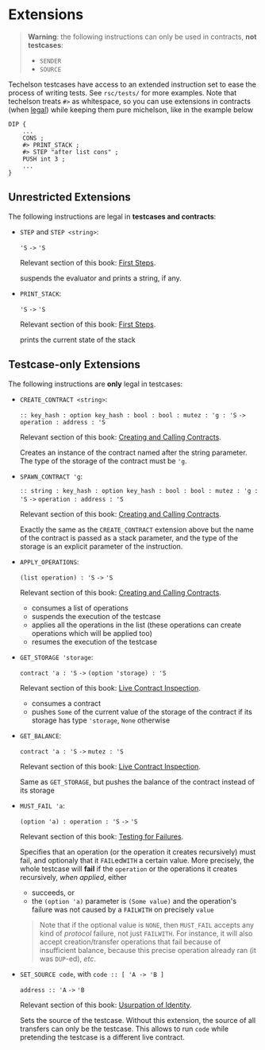 # Extensions

> **Warning**: the following instructions can only be used in contracts, **not testcases**:
> - `SENDER`
> - `SOURCE`

Techelson testcases have access to an extended instruction set to ease the process of writing
tests. See `rsc/tests/` for more examples. Note that techelson treats `#>` as whitespace, so you
can use extensions in contracts (when [legal](#unrestricted-extensions)) while keeping them pure
michelson, like in the example below

```
DIP {
    ...
    CONS ;
    #> PRINT_STACK ;
    #> STEP "after list cons" ;
    PUSH int 3 ;
    ...
}
```

## Unrestricted Extensions

The following instructions are legal in **testcases and contracts**:

- `STEP` and `STEP <string>`:

    `'S` `->` `'S`

    Relevant section of this book: [First Steps].

    suspends the evaluator and prints a string, if any.

- `PRINT_STACK`:

    `'S` `->` `'S`

    Relevant section of this book: [First Steps].

    prints the current state of the stack

## Testcase-only Extensions

The following instructions are **only** legal in testcases:

- `CREATE_CONTRACT <string>`:

    `:: key_hash : option key_hash : bool : bool : mutez : 'g : 'S`
    `->` `operation : address : 'S`

    Relevant section of this book: [Creating and Calling Contracts].

    Creates an instance of the contract named after the string parameter. The type of the storage
    of the contract must be `'g`.

- `SPAWN_CONTRACT 'g`:

    `:: string : key_hash : option key_hash : bool : bool : mutez : 'g : 'S`
    `->` `operation : address : 'S`

    Relevant section of this book: [Creating and Calling Contracts].

    Exactly the same as the `CREATE_CONTRACT` extension above but the name of the contract is
    passed as a stack parameter, and the type of the storage is an explicit parameter of the
    instruction.

- `APPLY_OPERATIONS`:

    `(list operation) : 'S` `->` `'S`

    Relevant section of this book: [Creating and Calling Contracts].

    - consumes a list of operations
    - suspends the execution of the testcase
    - applies all the operations in the list (these operations can create operations which will be
        applied too)
    - resumes the execution of the testcase

- `GET_STORAGE 'storage`:

    `contract 'a : 'S` `->` `(option 'storage) : 'S`

    Relevant section of this book: [Live Contract Inspection].

    - consumes a contract
    - pushes `Some` of the current value of the storage of the contract if its storage has type
        `'storage`, `None` otherwise

- `GET_BALANCE`:

    `contract 'a : 'S` `->` `mutez : 'S`

    Relevant section of this book: [Live Contract Inspection].

    Same as `GET_STORAGE`, but pushes the balance of the contract instead of its storage

- `MUST_FAIL 'a`:

    `(option 'a) : operation : 'S` `->` `'S`

    Relevant section of this book: [Testing for Failures].

    Specifies that an operation (or the operation it creates recursively) must fail, and optionaly
    that it `FAIL`ed`WITH` a certain value. More precisely, the whole testcase will **fail** if the
    `operation` or the operations it creates recursively, *when applied*, either

    - succeeds, or
    - the `(option 'a)` parameter is `(Some value)` and the operation's failure was not caused by a
        `FAILWITH` on precisely `value`
    
    > Note that if the optional value is `NONE`, then `MUST_FAIL` accepts any kind of *protocol*
    > failure, not just `FAILWITH`. For instance, it will also accept creation/transfer operations
    > that fail because of insufficient balance, because this precise operation already ran (it was
    > `DUP`-ed), *etc*.

- `SET_SOURCE code`, with `code :: [ 'A -> 'B ]`

    `address :: 'A` `->` `'B`

    Relevant section of this book: [Usurpation of Identity].

    Sets the source of the testcase. Without this extension, the source of all transfers can only
    be the testcase. This allows to run `code` while pretending the testcase is a different live
    contract.

[First Steps]: ../testing/basic.md (First Steps section)
[Creating and Calling Contracts]: ../testing/contracts.md (Creating and Calling Contracts section)
[Live Contract Inspection]: ../testing/inspection.md (Live Contract Inspection section)
[Testing for Failures]: ../testing/failures.md (Testing for Failures section)
[Usurpation of Identity]: ../testing/set_source.md (Usurpation of Identity section)